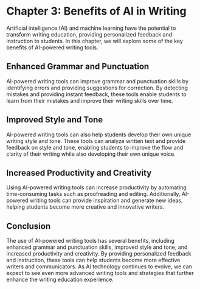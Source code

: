 Chapter 3: Benefits of AI in Writing
====================================

Artificial intelligence (AI) and machine learning have the potential to transform writing education, providing personalized feedback and instruction to students. In this chapter, we will explore some of the key benefits of AI-powered writing tools.

Enhanced Grammar and Punctuation
--------------------------------

AI-powered writing tools can improve grammar and punctuation skills by identifying errors and providing suggestions for correction. By detecting mistakes and providing instant feedback, these tools enable students to learn from their mistakes and improve their writing skills over time.

Improved Style and Tone
-----------------------

AI-powered writing tools can also help students develop their own unique writing style and tone. These tools can analyze written text and provide feedback on style and tone, enabling students to improve the flow and clarity of their writing while also developing their own unique voice.

Increased Productivity and Creativity
-------------------------------------

Using AI-powered writing tools can increase productivity by automating time-consuming tasks such as proofreading and editing. Additionally, AI-powered writing tools can provide inspiration and generate new ideas, helping students become more creative and innovative writers.

Conclusion
----------

The use of AI-powered writing tools has several benefits, including enhanced grammar and punctuation skills, improved style and tone, and increased productivity and creativity. By providing personalized feedback and instruction, these tools can help students become more effective writers and communicators. As AI technology continues to evolve, we can expect to see even more advanced writing tools and strategies that further enhance the writing education experience.


